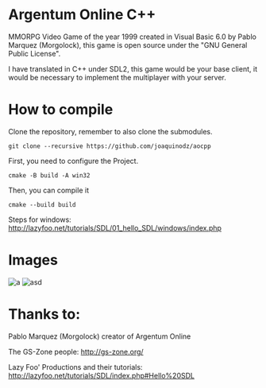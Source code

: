 # Argentum Online C++
MMORPG Video Game of the year 1999 created in Visual Basic 6.0 by Pablo Marquez (Morgolock), this game is open source under the "GNU General Public License".  

I have translated in C++ under SDL2, this game would be your base client, it would be necessary to implement the multiplayer with your server.

# How to compile
Clone the repository, remember to also clone the submodules.
```
git clone --recursive https://github.com/joaquinodz/aocpp
```

First, you need to configure the Project.
```
cmake -B build -A win32
```
Then, you can compile it
```
cmake --build build
```

Steps for windows:
http://lazyfoo.net/tutorials/SDL/01_hello_SDL/windows/index.php

# Images
![a](https://user-images.githubusercontent.com/82490615/141686424-f6b579a0-5c03-4aa9-826d-0d4c0d9ed17f.png)
![asd](https://user-images.githubusercontent.com/82490615/141686445-5df67c70-f752-4ccb-83f5-f9eb0905c2e7.png)

# Thanks to:
Pablo Marquez (Morgolock) creator of Argentum Online

The GS-Zone people: http://gs-zone.org/

Lazy Foo' Productions and their tutorials: http://lazyfoo.net/tutorials/SDL/index.php#Hello%20SDL
